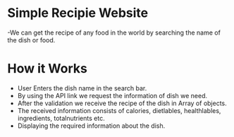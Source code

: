 # Simple Recipie Website

-We can get the recipe of any food in the world by searching the name of the dish or food.

# How it Works
- User Enters the dish name in the search bar.
- By using the API link we request the information of dish we need.
- After the validation we receive the recipe of the  dish in Array of objects.
- The received information consists of calories, dietlables, healthlables, ingredients, totalnutrients etc.
- Displaying the required information about the dish.